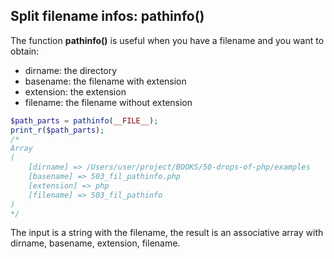 ## Split filename infos: pathinfo()
The function **pathinfo()** is useful when you have a filename and you want to obtain:

- dirname: the directory
- basename: the filename with extension
- extension: the extension
- filename: the filename without extension

```php
$path_parts = pathinfo(__FILE__);
print_r($path_parts);
/*
Array
(
    [dirname] => /Users/user/project/BOOKS/50-drops-of-php/examples
    [basename] => 503_fil_pathinfo.php
    [extension] => php
    [filename] => 503_fil_pathinfo
)
*/
```

The input is a string with the filename, the result is an associative array with dirname, basename, extension, filename.

